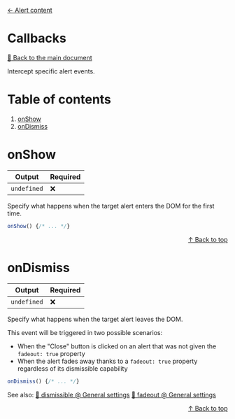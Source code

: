 [&#8592; Alert content](CONTENT.md)

# Callbacks

[:link: Back to the main document](../../../)

Intercept specific alert events.

# Table of contents

1. [onShow](#onshow)
2. [onDismiss](#ondismiss)

# onShow

| Output      | Required |
| ----------- | -------- |
| `undefined` | :x:      |

Specify what happens when the target alert enters the DOM for the first time.

```js
onShow() {/* ... */}
```

<div align="right"><a href="#callbacks">&#8593; Back to top</a></div>

# onDismiss

| Output      | Required |
| ----------- | -------- |
| `undefined` | :x:      |

Specify what happens when the target alert leaves the DOM.

This event will be triggered in two possible scenarios:

- When the "Close" button is clicked on an alert that was not given the `fadeout: true` property
- When the alert fades away thanks to a `fadeout: true` property regardless of its dismissible capability

```js
onDismiss() {/* ... */}
```

See also: [:link: dismissible @ General settings](SETTINGS.md#dismissible) [:link: fadeout @ General settings](SETTINGS.md#fadeout)

<div align="right"><a href="#callbacks">&#8593; Back to top</a></div>
